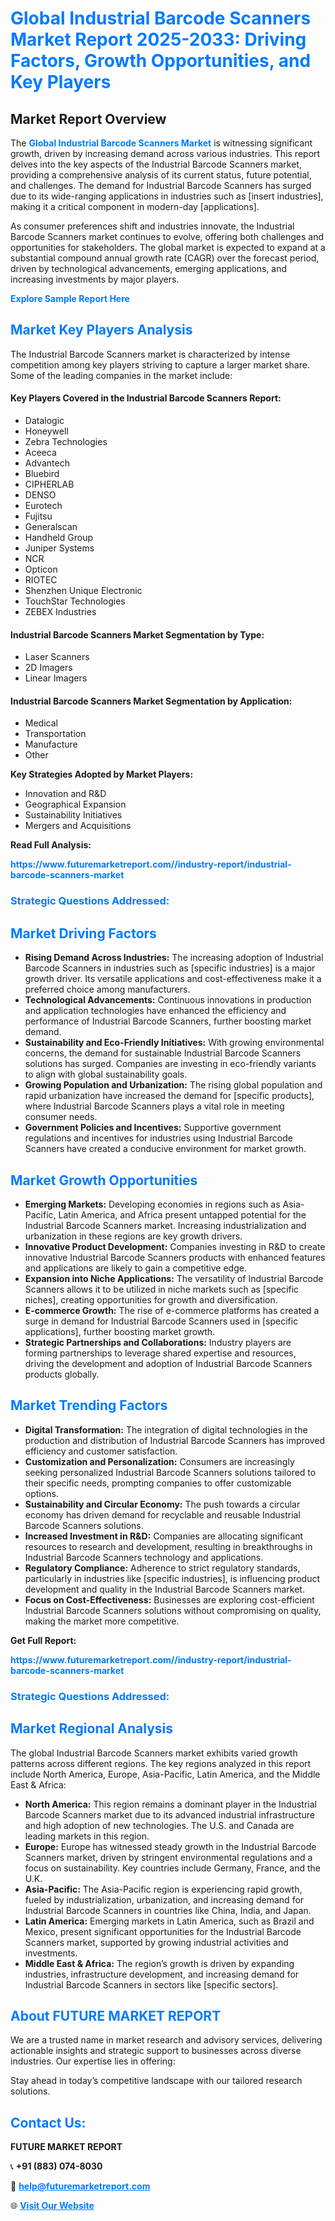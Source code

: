 <h1 style="color: #007BFF;">Global Industrial Barcode Scanners Market Report 2025-2033: Driving Factors, Growth Opportunities, and Key Players</h1>

<section id="overview">
<h2>Market Report Overview</h2>
<p>The <a href="https://www.futuremarketreport.com//industry-report/industrial-barcode-scanners-market" style="color: #007BFF; text-decoration: none;"><strong>Global Industrial Barcode Scanners Market</strong></a> is witnessing significant growth, driven by increasing demand across various industries. This report delves into the key aspects of the Industrial Barcode Scanners market, providing a comprehensive analysis of its current status, future potential, and challenges. The demand for Industrial Barcode Scanners has surged due to its wide-ranging applications in industries such as [insert industries], making it a critical component in modern-day [applications].</p>
<p>As consumer preferences shift and industries innovate, the Industrial Barcode Scanners market continues to evolve, offering both challenges and opportunities for stakeholders. The global market is expected to expand at a substantial compound annual growth rate (CAGR) over the forecast period, driven by technological advancements, emerging applications, and increasing investments by major players.</p>
</section>

<section id="overview">
<p><a href="https://www.futuremarketreport.com//request-sample/reportId=82944" style="color: #007BFF; text-decoration: none;"><strong>Explore Sample Report Here</strong></a></p>
</section>

<section id="key-players">
<h2 style="color: #007BFF;">Market Key Players Analysis</h2>
<p>The Industrial Barcode Scanners market is characterized by intense competition among key players striving to capture a larger market share. Some of the leading companies in the market include:</p>
<h4>Key Players Covered in the Industrial Barcode Scanners Report:</h4>
<ul><li>Datalogic</li><li>Honeywell</li><li>Zebra Technologies</li><li>Aceeca</li><li>Advantech</li><li>Bluebird</li><li>CIPHERLAB</li><li>DENSO</li><li>Eurotech</li><li>Fujitsu</li><li>Generalscan</li><li>Handheld Group</li><li>Juniper Systems</li><li>NCR</li><li>Opticon</li><li>RIOTEC</li><li>Shenzhen Unique Electronic</li><li>TouchStar Technologies</li><li>ZEBEX Industries</li></ul>
<h4>Industrial Barcode Scanners Market Segmentation by Type:</h4>
<ul><li>Laser Scanners</li><li>2D Imagers</li><li>Linear Imagers</li></ul>

<h4>Industrial Barcode Scanners Market Segmentation by Application:</h4>
<ul><li>Medical</li><li>Transportation</li><li>Manufacture</li><li>Other</li></ul>
<p><strong>Key Strategies Adopted by Market Players:</strong></p>
<ul>
<li>Innovation and R&D</li>
<li>Geographical Expansion</li>
<li>Sustainability Initiatives</li>
<li>Mergers and Acquisitions</li>
</ul>
</section>

<section>
<p><strong>Read Full Analysis: </strong></p><a href="https://www.futuremarketreport.com//industry-report/industrial-barcode-scanners-market" style="color: #007BFF; text-decoration: none;"><strong>https://www.futuremarketreport.com//industry-report/industrial-barcode-scanners-market</strong></a>
<h3 style="color: #007BFF;">Strategic Questions Addressed:</h3>
</section>

<section id="driving-factors">
<h2 style="color: #007BFF;">Market Driving Factors</h2>
<ul>
<li><strong>Rising Demand Across Industries:</strong> The increasing adoption of Industrial Barcode Scanners in industries such as [specific industries] is a major growth driver. Its versatile applications and cost-effectiveness make it a preferred choice among manufacturers.</li>
<li><strong>Technological Advancements:</strong> Continuous innovations in production and application technologies have enhanced the efficiency and performance of Industrial Barcode Scanners, further boosting market demand.</li>
<li><strong>Sustainability and Eco-Friendly Initiatives:</strong> With growing environmental concerns, the demand for sustainable Industrial Barcode Scanners solutions has surged. Companies are investing in eco-friendly variants to align with global sustainability goals.</li>
<li><strong>Growing Population and Urbanization:</strong> The rising global population and rapid urbanization have increased the demand for [specific products], where Industrial Barcode Scanners plays a vital role in meeting consumer needs.</li>
<li><strong>Government Policies and Incentives:</strong> Supportive government regulations and incentives for industries using Industrial Barcode Scanners have created a conducive environment for market growth.</li>
</ul>
</section>

<section id="growth-opportunities">
<h2 style="color: #007BFF;">Market Growth Opportunities</h2>
<ul>
<li><strong>Emerging Markets:</strong> Developing economies in regions such as Asia-Pacific, Latin America, and Africa present untapped potential for the Industrial Barcode Scanners market. Increasing industrialization and urbanization in these regions are key growth drivers.</li>
<li><strong>Innovative Product Development:</strong> Companies investing in R&D to create innovative Industrial Barcode Scanners products with enhanced features and applications are likely to gain a competitive edge.</li>
<li><strong>Expansion into Niche Applications:</strong> The versatility of Industrial Barcode Scanners allows it to be utilized in niche markets such as [specific niches], creating opportunities for growth and diversification.</li>
<li><strong>E-commerce Growth:</strong> The rise of e-commerce platforms has created a surge in demand for Industrial Barcode Scanners used in [specific applications], further boosting market growth.</li>
<li><strong>Strategic Partnerships and Collaborations:</strong> Industry players are forming partnerships to leverage shared expertise and resources, driving the development and adoption of Industrial Barcode Scanners products globally.</li>
</ul>
</section>

<section id="trending-factors">
<h2 style="color: #007BFF;">Market Trending Factors</h2>
<ul>
<li><strong>Digital Transformation:</strong> The integration of digital technologies in the production and distribution of Industrial Barcode Scanners has improved efficiency and customer satisfaction.</li>
<li><strong>Customization and Personalization:</strong> Consumers are increasingly seeking personalized Industrial Barcode Scanners solutions tailored to their specific needs, prompting companies to offer customizable options.</li>
<li><strong>Sustainability and Circular Economy:</strong> The push towards a circular economy has driven demand for recyclable and reusable Industrial Barcode Scanners solutions.</li>
<li><strong>Increased Investment in R&D:</strong> Companies are allocating significant resources to research and development, resulting in breakthroughs in Industrial Barcode Scanners technology and applications.</li>
<li><strong>Regulatory Compliance:</strong> Adherence to strict regulatory standards, particularly in industries like [specific industries], is influencing product development and quality in the Industrial Barcode Scanners market.</li>
<li><strong>Focus on Cost-Effectiveness:</strong> Businesses are exploring cost-efficient Industrial Barcode Scanners solutions without compromising on quality, making the market more competitive.</li>
</ul>
</section>

<section>
<p><strong>Get Full Report: </strong></p><a href="https://www.futuremarketreport.com//industry-report/industrial-barcode-scanners-market" style="color: #007BFF; text-decoration: none;"><strong>https://www.futuremarketreport.com//industry-report/industrial-barcode-scanners-market</strong></a>
<h3 style="color: #007BFF;">Strategic Questions Addressed:</h3>
</section>


<section id="regional-analysis">
<h2 style="color: #007BFF;">Market Regional Analysis</h2>
<p>The global Industrial Barcode Scanners market exhibits varied growth patterns across different regions. The key regions analyzed in this report include North America, Europe, Asia-Pacific, Latin America, and the Middle East & Africa:</p>
<ul>
<li><strong>North America:</strong> This region remains a dominant player in the Industrial Barcode Scanners market due to its advanced industrial infrastructure and high adoption of new technologies. The U.S. and Canada are leading markets in this region.</li>
<li><strong>Europe:</strong> Europe has witnessed steady growth in the Industrial Barcode Scanners market, driven by stringent environmental regulations and a focus on sustainability. Key countries include Germany, France, and the U.K.</li>
<li><strong>Asia-Pacific:</strong> The Asia-Pacific region is experiencing rapid growth, fueled by industrialization, urbanization, and increasing demand for Industrial Barcode Scanners in countries like China, India, and Japan.</li>
<li><strong>Latin America:</strong> Emerging markets in Latin America, such as Brazil and Mexico, present significant opportunities for the Industrial Barcode Scanners market, supported by growing industrial activities and investments.</li>
<li><strong>Middle East & Africa:</strong> The region’s growth is driven by expanding industries, infrastructure development, and increasing demand for Industrial Barcode Scanners in sectors like [specific sectors].</li>
</ul>
</section>

<footer>
<h2 style="color: #007BFF;">About FUTURE MARKET REPORT</h2>
<p>We are a trusted name in market research and advisory services, delivering actionable insights and strategic support to businesses across diverse industries. Our expertise lies in offering:</p>

<p>Stay ahead in today’s competitive landscape with our tailored research solutions.</p>

<h2 style="color: #007BFF;">Contact Us:</h2>
<p><strong>FUTURE MARKET REPORT</strong></p>
<p>📞 <strong>+91 (883) 074-8030</strong></p>
<p>📧 <strong><a href="mailto:help@futuremarketreport.com" style="color: #007BFF;">help@futuremarketreport.com</a></strong></p>
<p>🌐 <strong><a href="https://www.futuremarketreport.com/" style="color: #007BFF;">Visit Our Website</a></strong></p>
</footer>